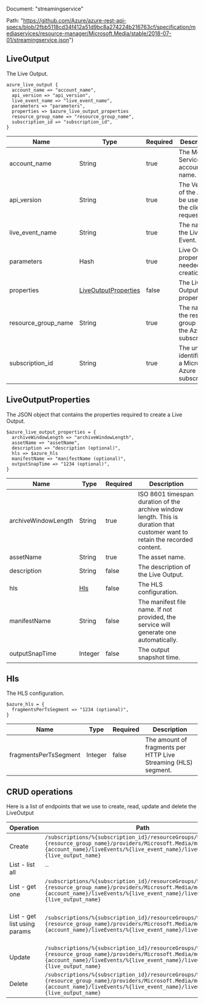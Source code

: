 Document: "streamingservice"


Path: "https://github.com/Azure/azure-rest-api-specs/blob/2fbb5118cd34f412a51d9bc8a274224b216763cf/specification/mediaservices/resource-manager/Microsoft.Media/stable/2018-07-01/streamingservice.json")

## LiveOutput

The Live Output.

```puppet
azure_live_output {
  account_name => "account_name",
  api_version => "api_version",
  live_event_name => "live_event_name",
  parameters => "parameters",
  properties => $azure_live_output_properties
  resource_group_name => "resource_group_name",
  subscription_id => "subscription_id",
}
```

| Name        | Type           | Required       | Description       |
| ------------- | ------------- | ------------- | ------------- |
|account_name | String | true | The Media Services account name. |
|api_version | String | true | The Version of the API to be used with the client request. |
|live_event_name | String | true | The name of the Live Event. |
|parameters | Hash | true | Live Output properties needed for creation. |
|properties | [LiveOutputProperties](#liveoutputproperties) | false | The Live Output properties. |
|resource_group_name | String | true | The name of the resource group within the Azure subscription. |
|subscription_id | String | true | The unique identifier for a Microsoft Azure subscription. |
        
## LiveOutputProperties

The JSON object that contains the properties required to create a Live Output.

```puppet
$azure_live_output_properties = {
  archiveWindowLength => "archiveWindowLength",
  assetName => "assetName",
  description => "description (optional)",
  hls => $azure_hls
  manifestName => "manifestName (optional)",
  outputSnapTime => "1234 (optional)",
}
```

| Name        | Type           | Required       | Description       |
| ------------- | ------------- | ------------- | ------------- |
|archiveWindowLength | String | true | ISO 8601 timespan duration of the archive window length. This is duration that customer want to retain the recorded content. |
|assetName | String | true | The asset name. |
|description | String | false | The description of the Live Output. |
|hls | [Hls](#hls) | false | The HLS configuration. |
|manifestName | String | false | The manifest file name.  If not provided, the service will generate one automatically. |
|outputSnapTime | Integer | false | The output snapshot time. |
        
## Hls

The HLS configuration.

```puppet
$azure_hls = {
  fragmentsPerTsSegment => "1234 (optional)",
}
```

| Name        | Type           | Required       | Description       |
| ------------- | ------------- | ------------- | ------------- |
|fragmentsPerTsSegment | Integer | false | The amount of fragments per HTTP Live Streaming (HLS) segment. |



## CRUD operations

Here is a list of endpoints that we use to create, read, update and delete the LiveOutput

| Operation | Path | Verb | Description | OperationID |
| ------------- | ------------- | ------------- | ------------- | ------------- |
|Create|`/subscriptions/%{subscription_id}/resourceGroups/%{resource_group_name}/providers/Microsoft.Media/mediaservices/%{account_name}/liveEvents/%{live_event_name}/liveOutputs/%{live_output_name}`|Put|Creates a Live Output.|LiveOutputs_Create|
|List - list all|``||||
|List - get one|`/subscriptions/%{subscription_id}/resourceGroups/%{resource_group_name}/providers/Microsoft.Media/mediaservices/%{account_name}/liveEvents/%{live_event_name}/liveOutputs/%{live_output_name}`|Get|Gets a Live Output.|LiveOutputs_Get|
|List - get list using params|`/subscriptions/%{subscription_id}/resourceGroups/%{resource_group_name}/providers/Microsoft.Media/mediaservices/%{account_name}/liveEvents/%{live_event_name}/liveOutputs`|Get|Lists the Live Outputs in the Live Event.|LiveOutputs_List|
|Update|`/subscriptions/%{subscription_id}/resourceGroups/%{resource_group_name}/providers/Microsoft.Media/mediaservices/%{account_name}/liveEvents/%{live_event_name}/liveOutputs/%{live_output_name}`|Put|Creates a Live Output.|LiveOutputs_Create|
|Delete|`/subscriptions/%{subscription_id}/resourceGroups/%{resource_group_name}/providers/Microsoft.Media/mediaservices/%{account_name}/liveEvents/%{live_event_name}/liveOutputs/%{live_output_name}`|Delete|Deletes a Live Output.|LiveOutputs_Delete|
